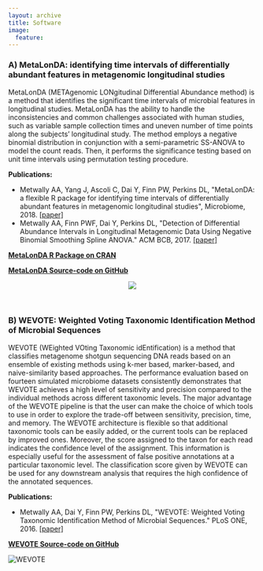 ```yaml
---
layout: archive
title: Software
image: 
  feature: 
---
```



### A) MetaLonDA: identifying time intervals of differentially abundant features in metagenomic longitudinal studies
MetaLonDA (METAgenomic LONgitudinal Differential Abundance method) is a method that identifies the significant time intervals of microbial features in longitudinal studies. MetaLonDA has the ability to handle the inconsistencies and common challenges associated with human studies, such as variable sample collection times and uneven number of time points along the subjects’ longitudinal study. The method employs a negative binomial distribution in conjunction with a semi-parametric SS-ANOVA to model the count reads. Then, it performs the significance testing based on unit time intervals using permutation testing procedure.

**Publications:** 
* Metwally AA, Yang J, Ascoli C, Dai Y, Finn PW, Perkins DL, "MetaLonDA: a flexible R package for identifying time 
intervals of differentially abundant features in metagenomic longitudinal studies", Microbiome, 2018. [[paper]](https://microbiomejournal.biomedcentral.com/articles/10.1186/s40168-018-0402-y)
* Metwally AA, Finn PWF, Dai Y, Perkins DL, "Detection of Differential Abundance Intervals in Longitudinal Metagenomic 
Data Using Negative Binomial Smoothing Spline ANOVA." ACM BCB, 2017. [[paper]](https://dl.acm.org/citation.cfm?id=3107429)


**[MetaLonDA R Package on CRAN](https://CRAN.R-project.org/package=MetaLonDA)**

**[MetaLonDA Source-code on GitHub](https://github.com/aametwally/MetaLonDA)**

<p align="center">
  <img src="../images/metalonda6.jpg">
</p>


<br>

### B) WEVOTE: Weighted Voting Taxonomic Identification Method of Microbial Sequences
WEVOTE (WEighted VOting Taxonomic idEntification) is a method that classifies metagenome shotgun sequencing DNA reads based on an ensemble of existing methods using k-mer based, marker-based, and naive-similarity based approaches. The performance evaluation based on fourteen simulated microbiome datasets consistently demonstrates that WEVOTE achieves a high level of sensitivity and precision compared to the individual methods across different taxonomic levels. The major advantage of the WEVOTE pipeline is that the user can make the choice of which tools to use in order to explore the trade-off between sensitivity, precision, time, and memory. The WEVOTE architecture is flexible so that additional taxonomic tools can be easily added, or the current tools can be replaced by improved ones. Moreover, the score assigned to the taxon for each read indicates the confidence level of the assignment. This information is especially useful for the assessment of false positive annotations at a particular taxonomic level. The classification score given by WEVOTE can be used for any downstream analysis that requires the high confidence of the annotated sequences.

**Publications:** 
* Metwally AA, Dai Y, Finn PW, Perkins DL, "WEVOTE: Weighted Voting Taxonomic Identification Method of Microbial Sequences." PLoS ONE, 2016. [[paper]](http://journals.plos.org/plosone/article?id=10.1371/journal.pone.0163527)

**[WEVOTE Source-code on GitHub](https://github.com/aametwally/WEVOTE)**



![WEVOTE](/images/wevote.jpg)
